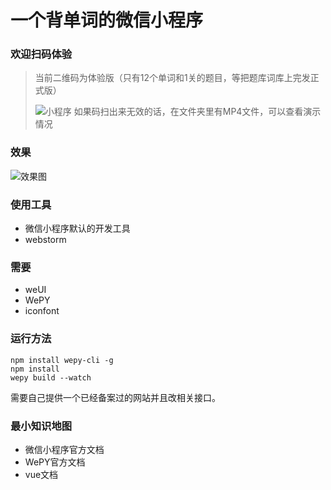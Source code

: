 一个背单词的微信小程序 
===================

### 欢迎扫码体验
>当前二维码为体验版（只有12个单词和1关的题目，等把题库词库上完发正式版）
>
>![小程序](https://github.com/feiaaa/wx-Kotae-geimu/blob/master/src/images/ecode.png)
>如果码扫出来无效的话，在文件夹里有MP4文件，可以查看演示情况

### 效果

![效果图](https://github.com/feiaaa/wx-Kotae-geimu/blob/master/src/images/pic.png)

### 使用工具
- 微信小程序默认的开发工具
- webstorm


### 需要
- weUI
- WePY
- iconfont

### 运行方法
```
npm install wepy-cli -g
npm install 
wepy build --watch
```
需要自己提供一个已经备案过的网站并且改相关接口。


### 最小知识地图
- 微信小程序官方文档
- WePY官方文档
- vue文档